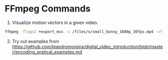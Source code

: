 # FFmpeg Commands

1. Visualize motion vectors in a given video.

```bash
ffmpeg -flags2 +export_mvs -i /files/v/small_bunny_1080p_30fps.mp4 -vf codecview=mv=pf+bf+bb /tmp/small_bunny_1080p_30fps_vis_mv.mp4
```

2. Try out examples from https://github.com/leandromoreira/digital_video_introduction/blob/master/encoding_pratical_examples.md
